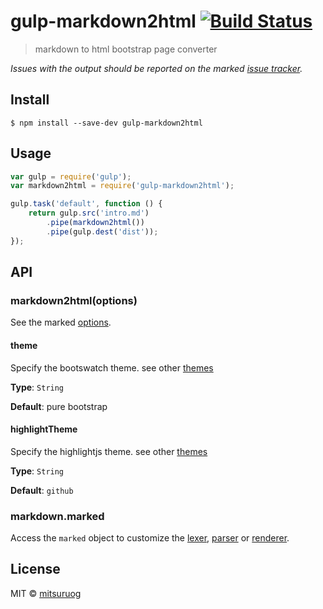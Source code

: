 # gulp-markdown2html [![Build Status](https://travis-ci.org/mitsuruog/gulp-markdown2html.svg?branch=master)](https://travis-ci.org/mitsuruog/gulp-markdown2html)

> markdown to html bootstrap page converter

*Issues with the output should be reported on the marked [issue tracker](https://github.com/chjj/marked/issues).*


## Install

```
$ npm install --save-dev gulp-markdown2html
```


## Usage

```js
var gulp = require('gulp');
var markdown2html = require('gulp-markdown2html');

gulp.task('default', function () {
	return gulp.src('intro.md')
		.pipe(markdown2html())
		.pipe(gulp.dest('dist'));
});
```


## API

### markdown2html(options)

See the marked [options](https://github.com/chjj/marked#options-1).

#### theme

Specify the bootswatch theme. see other [themes](https://bootswatch.com/)

**Type**: `String`

**Default**: pure bootstrap

#### highlightTheme

Specify the highlightjs theme. see other [themes](https://highlightjs.org/static/demo/)

**Type**: `String`

**Default**: `github`

### markdown.marked

Access the `marked` object to customize the [lexer](https://github.com/chjj/marked#access-to-lexer-and-parser), [parser](https://github.com/chjj/marked#access-to-lexer-and-parser) or [renderer](https://github.com/chjj/marked#renderer).


## License

MIT © [mitsuruog](https://github.com/mitsuruog)

